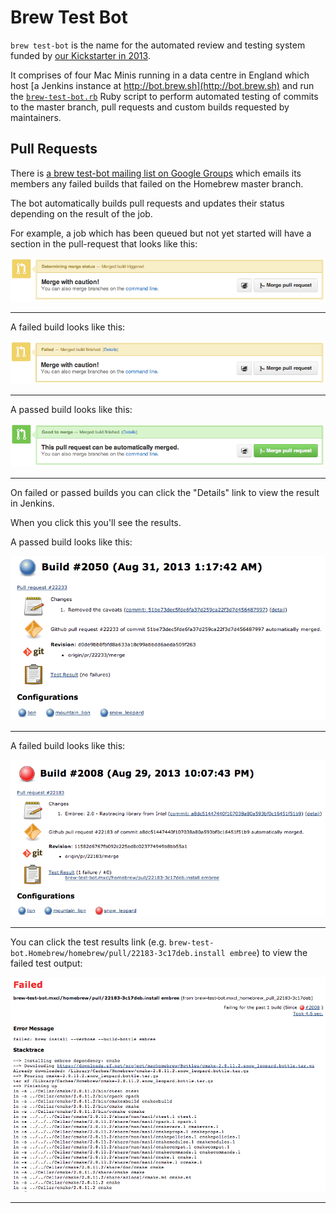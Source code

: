 # Brew Test Bot
`brew test-bot` is the name for the automated review and testing system funded
by [our Kickstarter in 2013](http://www.kickstarter.com/projects/homebrew/brew-test-bot).

It comprises of four Mac Minis running in a data centre in England which host
[a Jenkins instance at http://bot.brew.sh](http://bot.brew.sh) and run the
[`brew-test-bot.rb`](https://github.com/Homebrew/homebrew/blob/master/Library/Homebrew/cmd/test-bot.rb)
Ruby script to perform automated testing of commits to the master branch, pull
requests and custom builds requested by maintainers.

## Pull Requests

There is [a brew test-bot mailing list on Google Groups](https://groups.google.com/forum/#!forum/brew-test-bot)
which emails its members any failed builds that failed on the Homebrew master
branch.

The bot automatically builds pull requests and updates their status depending
on the result of the job.

For example, a job which has been queued but not yet started will have a
section in the pull-request that looks like this:


![Triggered Pull Request](brew-test-bot-triggered-pr.png)

---

A failed build looks like this:


![Failed Pull Request](brew-test-bot-failed-pr.png)

---

A passed build looks like this:


![Passed Pull Request](brew-test-bot-passed-pr.png)

---

On failed or passed builds you can click the "Details" link to view the result
in Jenkins.

When you click this you'll see the results.

A passed build looks like this:


![Passed Jenkins Build](brew-test-bot-passed-jenkins.png)

---

A failed build looks like this:


![Failed Jenkins Build](brew-test-bot-failed-jenkins.png)

---

You can click the test results link
(e.g. `brew-test-bot.Homebrew/homebrew/pull/22183-3c17deb.install embree`) to
view the failed test output:

![Failed Test](brew-test-bot-failed-test.png)

---
